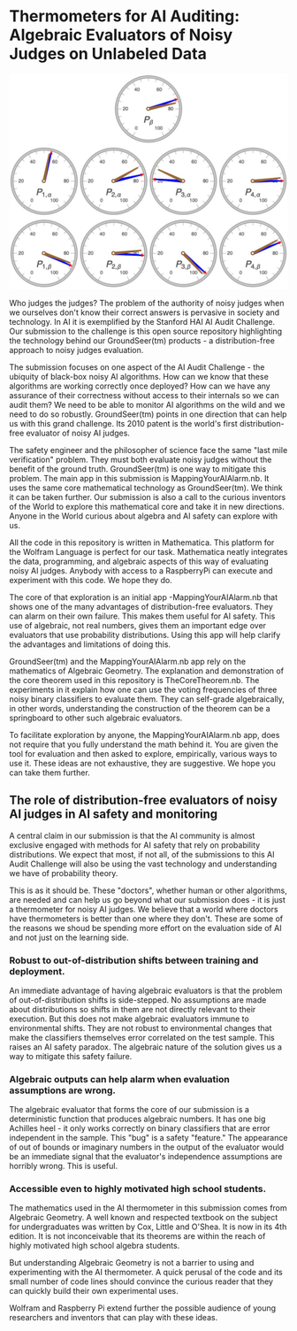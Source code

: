 # Thermometers for AI Auditing: Algebraic Evaluators of Noisy Judges on Unlabeled Data

![Algebraic evaluation of four noisy UCI Adult classifiers](img/UCIAdultPanel.jpg)

Who judges the judges? The problem of the authority of noisy judges when we ourselves don't
know their correct answers is pervasive in society and technology. In AI it is exemplified
by the Stanford HAI AI Audit Challenge. Our submission to the challenge is this open source repository
highlighting the technology behind our GroundSeer(tm) products - a distribution-free approach
to noisy judges evaluation.

The submission focuses on one aspect of the AI Audit Challenge - the ubiquity of black-box
noisy AI algorithms. How can we know that these algorithms are working correctly once
deployed? How can we have any assurance of their correctness without access to their internals
so we can audit them? We need to be able to monitor AI algorithms on the wild and we need
to do so robustly. GroundSeer(tm) points in one direction that can help us with this grand
challenge. Its 2010 patent is the world's first distribution-free evaluator of noisy AI
judges.

The safety engineer and the philosopher of science face the same "last mile verification" problem.
They must both evaluate noisy judges without the benefit of the ground truth. GroundSeer(tm)
is one way to mitigate this problem. The main app in this submission is MappingYourAIAlarm.nb.
It uses the same core mathematical technology as GroundSeer(tm). We think it can be taken
further. Our submission is also a call to the curious inventors of the World to explore this
mathematical core and take it in new directions. Anyone in the World curious about algebra and
AI safety can explore with us.

All the code in this repository is written in Mathematica. This platform for the Wolfram Language
is perfect for our task. Mathematica neatly integrates the data, programming, and algebraic aspects
of this way of evaluating noisy AI judges. Anybody with access to a RaspberryPi can execute and
experiment with this code. We hope they do.

The core of that exploration is an initial app -MappingYourAIAlarm.nb that shows one of the many
advantages of distribution-free evaluators. They can alarm on their own failure. This makes them useful
for AI safety. This use of algebraic, not real numbers, gives them an important edge over evaluators
that use probability distributions. Using this app will help clarify the advantages and limitations
of doing this.

GroundSeer(tm) and the MappingYourAIAlarm.nb app rely on the mathematics of Algebraic
Geometry. The explanation and demonstration of the core theorem used in this repository is
TheCoreTheorem.nb. The experiments in it explain how one can use the voting frequencies of
three noisy binary classifiers to evaluate them. They can self-grade algebraically, in other words,
understanding the construction of the theorem can be a springboard to other such algebraic evaluators.

To facilitate exploration by anyone, the MappingYourAIAlarm.nb app, does not require that you fully
understand the math behind it. You are given the tool for evaluation and then asked to explore,
empirically, various ways to use it. These ideas are not exhaustive, they are suggestive. We
hope you can take them further.

## The role of distribution-free evaluators of noisy AI judges in AI safety and monitoring

A central claim in our submission is that the AI community is almost exclusive engaged with
methods for AI safety that rely on probability distributions. We expect that most, if not
all, of the submissions to this AI Audit Challenge will also be using the vast technology
and understanding we have of probability theory.

This is as it should be. These "doctors", whether human or other algorithms, are needed and
can help us go beyond what our submission does - it is just a thermometer for noisy AI judges.
We believe that a world where doctors have thermometers is better than one where they don't.
These are some of the reasons we shoud be spending more effort on the evaluation side of AI
and not just on the learning side.

### Robust to out-of-distribution shifts between training and deployment.

An immediate advantage of having algebraic evaluators is that the problem of out-of-distribution
shifts is side-stepped. No assumptions are made about distributions so shifts in them are not
directly relevant to their execution. But this does not make algebraic evaluators immune to
environmental shifts. They are not robust to environmental changes that make the classifiers
themselves error correlated on the test sample. This raises an AI safety paradox. The
algebraic nature of the solution gives us a way to mitigate this safety failure.

### Algebraic outputs can help alarm when evaluation assumptions are wrong.

The algebraic evaluator that forms the core of our submission is a deterministic function
that produces algebraic numbers. It has one big Achilles heel - it only works correctly on
binary classifiers that are error independent in the sample. This "bug" is a safety "feature."
The appearance of out of bounds or imaginary numbers in the output of the evaluator would be
an immediate signal that the evaluator's independence assumptions are horribly wrong. This is
useful.

### Accessible even to highly motivated high school students.

The mathematics used in the AI thermometer in this submission comes from Algebraic Geometry.
A well known and respected textbook on the subject for undergraduates was written by Cox, Little
and O'Shea. It is now in its 4th edition. It is not inconceivable that its theorems are within
the reach of highly motivated high school algebra students.

But understanding Algebraic Geometry is not a barrier to using and experimenting with
the AI thermometer. A quick perusal of the code and its small number of code lines should
convince the curious reader that they can quickly build their own experimental uses.

Wolfram and Raspberry Pi extend further the possible audience of young researchers and
inventors that can play with these ideas.
